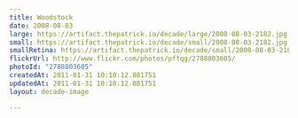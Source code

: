 ```yaml
---
title: Woodstock
date: 2008-08-03
large: https://artifact.thepatrick.io/decade/large/2008-08-03-2182.jpg
small: https://artifact.thepatrick.io/decade/small/2008-08-03-2182.jpg
smallRetina: https://artifact.thepatrick.io/decade/small/2008-08-03-2182@2x.jpg
flickrUrl: http://www.flickr.com/photos/pftqg/2788803605/
photoId: "2788803605"
createdAt: 2011-01-31 10:10:12.881751
updatedAt: 2011-01-31 10:10:12.881751
layout: decade-image

---
```


